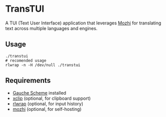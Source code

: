 # TransTUI

A TUI (Text User Interface) application that leverages [Mozhi](https://codeberg.org/aryak/mozhi) for translating text across multiple languages and engines.

## Usage

```shell
./transtui
# recomended usage
rlwrap -n -H /dev/null ./transtui
```

## Requirements

- [Gauche Scheme](http://practical-scheme.net/gauche/) installed
- [xclip](https://github.com/astrand/xclip) (optional, for clipboard support)
- [rlwrap](https://github.com/hanslub42/rlwrap) (optional, for input history)
- [mozhi](https://codeberg.org/aryak/mozhi) (optional, for self-hosting)

